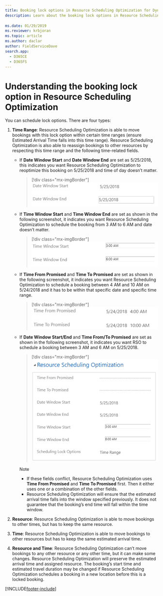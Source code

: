 ```yaml
---
title: Booking lock options in Resource Scheduling Optimization for Dynamics 365 Field Service | MicrosoftDocs"
description: Learn about the booking lock options in Resource Scheduling Optimization for Dynamics 365 Field Service.

ms.date: 01/29/2019
ms.reviewer: krbjoran
ms.topic: article
ms.author: daclar
author: FieldServiceDave
search.app: 
  - D365CE
  - D365FS
--- 
```


# Understanding the booking lock option in Resource Scheduling Optimization

You can schedule lock options. There are four types:

1. **Time Range**: Resource Scheduling Optimization is able to move bookings with this lock option within
    certain time ranges (ensure Estimated Arrival Time falls into this time
    range). Resource Scheduling Optimization is also able to reassign bookings to other resources by
    respecting this time range and the following time-related fields.

   - If **Date Window Start** and **Date Window End** are set as 5/25/2018,
       this indicates you want Resource Scheduling Optimization to reoptimize this booking on 5/25/2018 and
       time of day doesn’t matter.

     > [!div class="mx-imgBorder"]
     > ![Image 1.](media/ff525574bddea8e5b50adbb2e1381267.png)

   - If **Time Window Start** and **Time Window End** are set as shown in the following
     screenshot, it indicates you want Resource Scheduling Optimization to schedule the booking from 3 AM to 6
     AM and date doesn’t matter.

     > [!div class="mx-imgBorder"]
     > ![Image 2.](media/79a74b15392b9d62cdef7c9334e65520.png)

   - If **Time From Promised** and **Time To Promised** are set as shown in the following
     screenshot, it indicates you want Resource Scheduling Optimization to schedule a booking between 4 AM and
     10 AM on 5/24/2018 and it has to be within that specific date and specific
     time range.

     > [!div class="mx-imgBorder"]
     > ![Image 3.](media/15e2c158dedd80554b7eb933d6c57122.png)

   - If **Date Window Start/End** and **Time From/To Promised** are set as shown
     in the following screenshot, it indicates you want RSO to schedule a booking between
     3 AM and 6 AM on 5/25/2018.

     > [!div class="mx-imgBorder"]
     > ![Image 4.](media/1da5485805579d347ce208cdcde0a22c.png)

     > [!NOTE]
     > - If these fields conflict, Resource Scheduling Optimization uses **Time From Promised** and **Time To
     Promised** first. Then it either uses one or a combination of the other
     fields.
     > - Resource Scheduling Optimization will ensure that the estimated arrival time falls into the window
     specified previously. It does not guarantee that the booking’s end time will
     fall within the time window.

2. **Resource**: Resource Scheduling Optimization is able to move bookings to other times, but has to keep
    the same resource.

3. **Time**: Resource Scheduling Optimization is able to move bookings to other resources but has to keep
    the same estimated arrival time.

4. **Resource and Time**: Resource Scheduling Optimization can’t move bookings to any other resource or any
    other time, but it can make some changes. Resource Scheduling Optimization will preserve the estimated
    arrival time and assigned resource. The booking’s start time and estimated
    travel duration may be changed if Resource Scheduling Optimization schedules a booking in a new location
    before this is a locked booking.


[!INCLUDE[footer-include](../includes/footer-banner.md)]
